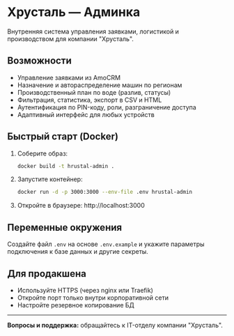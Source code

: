 # Хрусталь — Админка

Внутренняя система управления заявками, логистикой и производством для компании "Хрусталь".

## Возможности
- Управление заявками из AmoCRM
- Назначение и автораспределение машин по регионам
- Производственный план по воде (разлив, статусы)
- Фильтрация, статистика, экспорт в CSV и HTML
- Аутентификация по PIN-коду, роли, разграничение доступа
- Адаптивный интерфейс для любых устройств

## Быстрый старт (Docker)

1. Соберите образ:
   ```sh
   docker build -t hrustal-admin .
   ```
2. Запустите контейнер:
   ```sh
   docker run -d -p 3000:3000 --env-file .env hrustal-admin
   ```
3. Откройте в браузере: http://localhost:3000

## Переменные окружения
Создайте файл `.env` на основе `.env.example` и укажите параметры подключения к базе данных и другие секреты.

## Для продакшена
- Используйте HTTPS (через nginx или Traefik)
- Откройте порт только внутри корпоративной сети
- Настройте резервное копирование БД

---

**Вопросы и поддержка:** обращайтесь к IT-отделу компании "Хрусталь".
